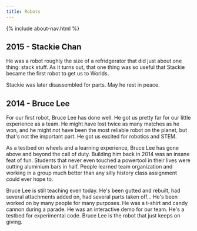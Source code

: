 ```yaml
---
title: Robots
---
```

{% include about-nav.html %}

## 2015 - Stackie Chan
<!--TODO: Add gallery, write blurb. -->
He was a robot roughly the size of a refridgerator that did just about one thing: stack stuff. As it turns out, that one thing was so useful that Stackie became the first robot to get us to Worlds.

Stackie was later disassembled for parts. May he rest in peace.
			
## 2014 - Bruce Lee
<!--TODO: Add picture. -->
For our first robot, Bruce Lee has done well. He got us pretty far for our little experience as a team. He might have lost twice as many matches as he won, and he might not have been the most reliable robot on the planet, but that's not the important part. He got us excited for robotics and STEM.

As a testbed on wheels and a learning experience, Bruce Lee has gone above and beyond the call of duty. Building him back in 2014 was an insane feat of fun. Students that never even touched a powertool in their lives were cutting aluminium bars in half. People learned team organization and working in a group much better than any silly history class assignment could ever hope to.

Bruce Lee is still teaching even today. He's been gutted and rebuilt, had several attachments added on, had several parts taken off... He's been worked on by many people for many purposes. He was a t-shirt and candy cannon during a parade. He was an interactive demo for our team. He's a testbed for experimental code. Bruce Lee is the robot that just keeps on giving.
